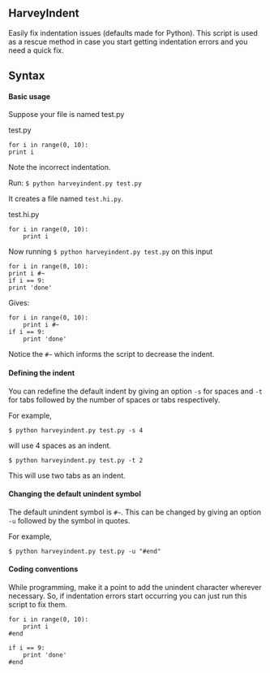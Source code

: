## HarveyIndent

Easily fix indentation issues (defaults made for Python). This script is used as a rescue method in case you start getting indentation errors and you need a quick fix.

## Syntax


#### Basic usage

Suppose your file is named test.py


test.py
```
for i in range(0, 10):
print i
```
Note the incorrect indentation.

Run:
`$ python harveyindent.py test.py`


It creates a file named `test.hi.py`.


test.hi.py
```
for i in range(0, 10):
    print i
```

Now running `$ python harveyindent.py test.py` on this input
```
for i in range(0, 10):
print i #~
if i == 9:
print 'done'
```

Gives:
```
for i in range(0, 10):
    print i #~
if i == 9:
    print 'done'
```
Notice the `#~` which informs the script to decrease the indent.


#### Defining the indent

You can redefine the default indent by giving an option `-s` for spaces and `-t` for tabs followed by the number of spaces or tabs respectively.

For example,

`$ python harveyindent.py test.py -s 4`

will use 4 spaces as an indent.

`$ python harveyindent.py test.py -t 2`

This will use two tabs as an indent.


#### Changing the default unindent symbol

The default unindent symbol is `#~`. This can be changed by giving an option `-u` followed by the symbol in quotes.

For example,

`$ python harveyindent.py test.py -u "#end"`


#### Coding conventions

While programming, make it a point to add the unindent character wherever necessary. So, if indentation errors start occurring you can just run this script to fix them.

```
for i in range(0, 10):
    print i
#end

if i == 9:
    print 'done'
#end
```
